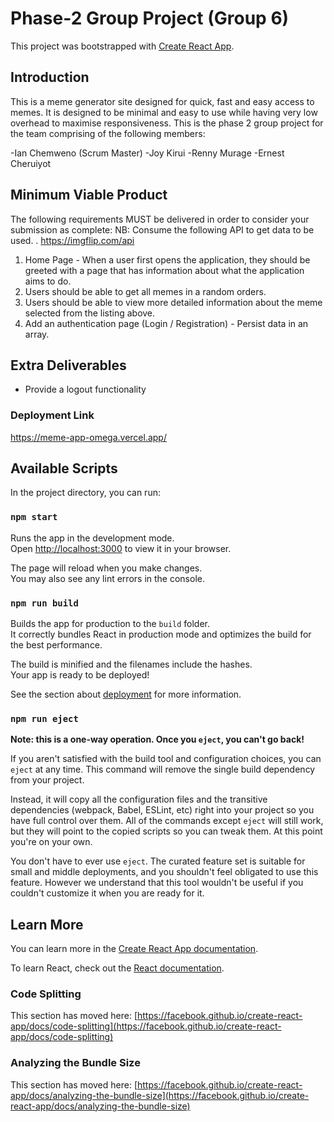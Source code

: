 # Phase-2 Group Project  (Group 6) 

This project was bootstrapped with [Create React App](https://github.com/facebook/create-react-app).

## Introduction
This is a meme generator site designed for quick, fast and easy access to memes. It is designed to be minimal and easy to use while having very low overhead to maximise responsiveness.
This is the phase 2 group project for the team comprising of the following members:

-Ian Chemweno (Scrum Master)
-Joy Kirui
-Renny Murage
-Ernest Cheruiyot

## Minimum Viable Product
The following requirements MUST be delivered in order to consider your submission as complete:
NB: Consume the following API to get data to be used. . https://imgflip.com/api

1. Home Page - When a user first opens the application, they should be greeted with a page that has information about what the application aims to do.
2. Users should be able to get all memes in a random orders.
3. Users should be able to view more detailed information about the meme selected from the listing above.
4. Add an authentication page (Login / Registration) - Persist data in an array.

## Extra Deliverables
- Provide a logout functionality


### Deployment Link
https://meme-app-omega.vercel.app/



## Available Scripts

In the project directory, you can run:

### `npm start`

Runs the app in the development mode.\
Open [http://localhost:3000](http://localhost:3000) to view it in your browser.

The page will reload when you make changes.\
You may also see any lint errors in the console.

### `npm run build`

Builds the app for production to the `build` folder.\
It correctly bundles React in production mode and optimizes the build for the best performance.

The build is minified and the filenames include the hashes.\
Your app is ready to be deployed!

See the section about [deployment](https://facebook.github.io/create-react-app/docs/deployment) for more information.

### `npm run eject`

**Note: this is a one-way operation. Once you `eject`, you can't go back!**

If you aren't satisfied with the build tool and configuration choices, you can `eject` at any time. This command will remove the single build dependency from your project.

Instead, it will copy all the configuration files and the transitive dependencies (webpack, Babel, ESLint, etc) right into your project so you have full control over them. All of the commands except `eject` will still work, but they will point to the copied scripts so you can tweak them. At this point you're on your own.

You don't have to ever use `eject`. The curated feature set is suitable for small and middle deployments, and you shouldn't feel obligated to use this feature. However we understand that this tool wouldn't be useful if you couldn't customize it when you are ready for it.

## Learn More

You can learn more in the [Create React App documentation](https://facebook.github.io/create-react-app/docs/getting-started).

To learn React, check out the [React documentation](https://reactjs.org/).

### Code Splitting

This section has moved here: [https://facebook.github.io/create-react-app/docs/code-splitting](https://facebook.github.io/create-react-app/docs/code-splitting)

### Analyzing the Bundle Size

This section has moved here: [https://facebook.github.io/create-react-app/docs/analyzing-the-bundle-size](https://facebook.github.io/create-react-app/docs/analyzing-the-bundle-size)


### 

